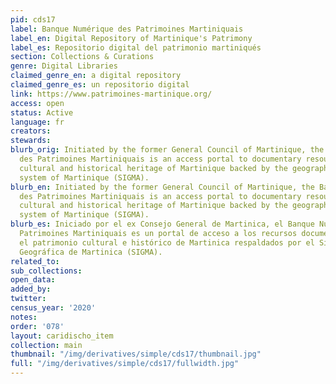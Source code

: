 ```yaml
---
pid: cds17
label: Banque Numérique des Patrimoines Martiniquais
label_en: Digital Repository of Martinique's Patrimony
label_es: Repositorio digital del patrimonio martiniqués
section: Collections & Curations
genre: Digital Libraries
claimed_genre_en: a digital repository
claimed_genre_es: un repositorio digital
link: https://www.patrimoines-martinique.org/
access: open
status: Active
language: fr
creators:
stewards:
blurb_orig: Initiated by the former General Council of Martinique, the Banque Numérique
  des Patrimoines Martiniquais is an access portal to documentary resources on the
  cultural and historical heritage of Martinique backed by the geographic information
  system of Martinique (SIGMA).
blurb_en: Initiated by the former General Council of Martinique, the Banque Numérique
  des Patrimoines Martiniquais is an access portal to documentary resources on the
  cultural and historical heritage of Martinique backed by the geographic information
  system of Martinique (SIGMA).
blurb_es: Iniciado por el ex Consejo General de Martinica, el Banque Numérique des
  Patrimoines Martiniquais es un portal de acceso a los recursos documentales sobre
  el patrimonio cultural e histórico de Martinica respaldados por el Sistema de Información
  Geográfica de Martinica (SIGMA).
related_to:
sub_collections:
open_data:
added_by:
twitter:
census_year: '2020'
notes:
order: '078'
layout: caridischo_item
collection: main
thumbnail: "/img/derivatives/simple/cds17/thumbnail.jpg"
full: "/img/derivatives/simple/cds17/fullwidth.jpg"
---
```

